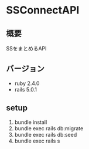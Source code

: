 # SSConnectAPI

## 概要
SSをまとめるAPI

## バージョン
* ruby  2.4.0
* rails 5.0.1

## setup
1. bundle install
2. bundle exec rails db:migrate
3. bundle exec rails db:seed
4. bundle exec rails s
